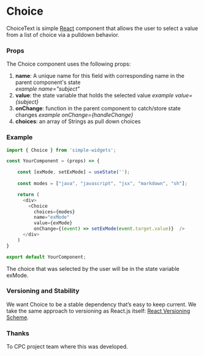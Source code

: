# **Choice**

ChoiceText is simple [React] component that allows the user to select a value from a list of choice via a pulldown behavior.  

### **Props**
The Choice component uses the following props:

1. **name**: A unique name for this field with corresponding name in the parent component's state    
    _example name="subject"_
2. **value**: the state variable that holds the selected value 
    _example value={subject}_
3. **onChange**: function in the parent component to catch/store state changes 
    _example onChange={handleChange}_
4. **choices**: an array of Strings as pull down choices

### **Example**
```javascript
import { Choice } from 'simple-widgets';

const YourComponent = (props) => {

    const [exMode, setExMode] = useState('');
    
    const modes = ["java", "javascript", "jsx", "markdown", "sh"];  

    return (
      <div>
        <Choice 
          choices={modes} 
          name="exMode" 
          value={exMode} 
          onChange={(event) => setExMode(event.target.value)}  />
      </div>
    )
}

export default YourComponent;
```

The choice that was selected by the user will be in the state variable exMode.


### **Versioning and Stability**

We want Choice to be a stable dependency that’s easy to keep current. We take the same approach to versioning as React.js itself: [React Versioning Scheme](https://facebook.github.io/react/blog/2016/02/19/new-versioning-scheme.html).

### **Thanks**

To CPC project team where this was developed.

[React]: https://facebook.github.io/react
[build-badge]: https://img.shields.io/travis/ReactTraining/react-router/master.svg?style=flat-square
[build]: https://travis-ci.org/ReactTraining/react-router

[npm-badge]: https://img.shields.io/npm/v/react-router.svg?style=flat-square
[npm]: https://www.npmjs.org/package/react-router

[codecov-badge]: https://img.shields.io/codecov/c/github/ReactTraining/react-router/master.svg?style=flat-square
[codecov]: https://codecov.io/gh/ReactTraining/react-router

[discord-badge]: https://img.shields.io/badge/Discord-join%20chat%20%E2%86%92-738bd7.svg?style=flat-square
[discord]: https://discord.gg/0ZcbPKXt5bYaNQ46
